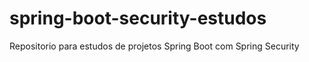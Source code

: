 # spring-boot-security-estudos
Repositorio para estudos de projetos Spring Boot com Spring Security
